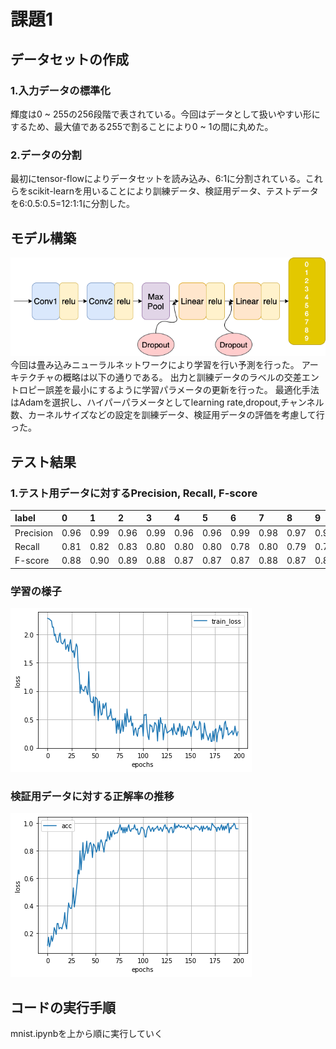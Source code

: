 # 課題1

## データセットの作成

### 1.入力データの標準化
輝度は0 ~ 255の256段階で表されている。今回はデータとして扱いやすい形にするため、最大値である255で割ることにより0 ~ 1の間に丸めた。
### 2.データの分割
最初にtensor-flowによりデータセットを読み込み、6:1に分割されている。これらをscikit-learnを用いることにより訓練データ、検証用データ、テストデータを6:0.5:0.5=12:1:1に分割した。

## モデル構築
![model](https://github.com/Jumpei-Fujita/kadai1/blob/master/Dentsu_cnn.png)<br>
今回は畳み込みニューラルネットワークにより学習を行い予測を行った。
アーキテクチャの概略は以下の通りである。
出力と訓練データのラベルの交差エントロピー誤差を最小にするように学習パラメータの更新を行った。
最適化手法はAdamを選択し、ハイパーパラメータとしてlearning rate,dropout,チャンネル数、カーネルサイズなどの設定を訓練データ、検証用データの評価を考慮して行った。

## テスト結果
### 1.テスト用データに対するPrecision, Recall, F-score
|label|0|1|2|3|4|5|6|7|8|9|
|:--|:--|:--|:--|:--|:--|:--|:--|:--|:--|:--|
|Precision|0.96|0.99|0.96|0.99|0.96|0.96|0.99|0.98|0.97|0.98|
|Recall|0.81|0.82|0.83|0.80|0.80|0.80|0.78|0.80|0.79|0.79|
|F-score|0.88|0.90|0.89|0.88|0.87|0.87|0.87|0.88|0.87|0.88|

### 学習の様子
![model](https://github.com/Jumpei-Fujita/kadai1/blob/master/graph_loss.png)
### 検証用データに対する正解率の推移
![model](https://github.com/Jumpei-Fujita/kadai1/blob/master/graph.png)

## コードの実行手順
mnist.ipynbを上から順に実行していく


